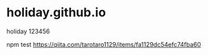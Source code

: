 # holiday.github.io
holiday
123456


npm test 
https://qiita.com/tarotaro1129/items/fa1129dc54efc74fba60
